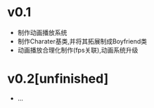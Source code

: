 # v0.1
- 制作动画播放系统
- 制作Charater基类,并将其拓展制成Boyfriend类
- 动画播放合理化制作(fps关联),动画系统升级

# v0.2[unfinished]
- ...